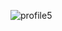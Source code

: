 ![profile5](https://github.com/Tumppi66/v3rm-archive/assets/61348006/b9ac42b0-d9e0-4463-8bf7-db5ba973d633)

